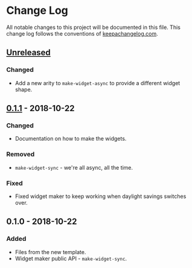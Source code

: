 # Change Log
All notable changes to this project will be documented in this file. This change log follows the conventions of [keepachangelog.com](http://keepachangelog.com/).

## [Unreleased]
### Changed
- Add a new arity to `make-widget-async` to provide a different widget shape.

## [0.1.1] - 2018-10-22
### Changed
- Documentation on how to make the widgets.

### Removed
- `make-widget-sync` - we're all async, all the time.

### Fixed
- Fixed widget maker to keep working when daylight savings switches over.

## 0.1.0 - 2018-10-22
### Added
- Files from the new template.
- Widget maker public API - `make-widget-sync`.

[Unreleased]: https://github.com/your-name/leona/compare/0.1.1...HEAD
[0.1.1]: https://github.com/your-name/leona/compare/0.1.0...0.1.1
